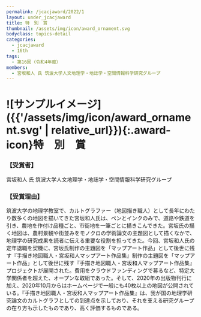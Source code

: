 ```yaml
---
permalink: /jcacjaward/2022/1
layout: under_jcacjaward
title: 特　別　賞
thumbnail: /assets/img/icon/award_ornament.svg
bodyclass: topics-detail
categories:
  - jcacjaward
  - 16th
tags:
  - 第16回（令和4年度）
members:
  - 宮坂和人 氏 筑波大学人文地理学・地誌学・空間情報科学研究グループ
---
```


# ![サンプルイメージ]({{'/assets/img/icon/award_ornament.svg' | relative_url}}){:.award-icon}特　別　賞

### 【受賞者】

宮坂和人 氏 筑波大学人文地理学・地誌学・空間情報科学研究グループ

### 【受賞理由】

筑波大学の地理学教室で、カルトグラファー（地図描き職人）として長年にわたり数多くの地図を描いてきた宮坂和人氏は、ペンとインクのみで、道路や鉄道を引き、農地を作付け品種ごと、市街地を一筆ごとに描きこんできた。宮坂氏の描く地図は、農村景観や街並みをモノクロの学術論文の主題図として描くなかで、地理学の研究成果を読者に伝える重要な役割を担ってきた。今回、宮坂和人氏の定年退職を契機に、宮坂氏制作の主題図を「マップアート作品」として後世に残す『手描き地図職人・宮坂和人マップアート作品集』制作の主題図を「マップアート作品」として後世に残す『手描き地図職人・宮坂和人マップアート作品集』プロジェクトが展開された。費用をクラウドファンディングで募るなど、特定大学関係者を超えた、オープンな取組であった。そして、2020年の出版物刊行に加え、2020年10月からはホームページで一般にも40枚以上の地図が公開されている。『手描き地図職人・宮坂和人マップアート作品集』は、我が国の地理学研究論文のカルトグラフとしての到達点を示しており、それを支える研究グループの在り方も示したものであり、高く評価するものである。
